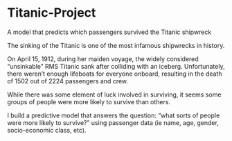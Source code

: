 # Titanic-Project
 A model that predicts which passengers survived the Titanic shipwreck

The sinking of the Titanic is one of the most infamous shipwrecks in history.

On April 15, 1912, during her maiden voyage, the widely considered “unsinkable” RMS Titanic sank after colliding with an iceberg. Unfortunately, there weren’t enough lifeboats for everyone onboard, resulting in the death of 1502 out of 2224 passengers and crew.

While there was some element of luck involved in surviving, it seems some groups of people were more likely to survive than others.

I build a predictive model that answers the question: “what sorts of people were more likely to survive?” using passenger data (ie name, age, gender, socio-economic class, etc).
